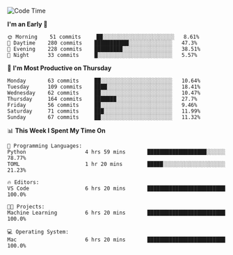 <!--START_SECTION:waka-->
![Code Time](http://img.shields.io/badge/Code%20Time-351%20hrs%2049%20mins-blue)

**I'm an Early 🐤** 

```text
🌞 Morning    51 commits     ██░░░░░░░░░░░░░░░░░░░░░░░   8.61% 
🌆 Daytime    280 commits    ███████████░░░░░░░░░░░░░░   47.3% 
🌃 Evening    228 commits    █████████░░░░░░░░░░░░░░░░   38.51% 
🌙 Night      33 commits     █░░░░░░░░░░░░░░░░░░░░░░░░   5.57%

```
📅 **I'm Most Productive on Thursday** 

```text
Monday       63 commits     ██░░░░░░░░░░░░░░░░░░░░░░░   10.64% 
Tuesday      109 commits    ████░░░░░░░░░░░░░░░░░░░░░   18.41% 
Wednesday    62 commits     ██░░░░░░░░░░░░░░░░░░░░░░░   10.47% 
Thursday     164 commits    ███████░░░░░░░░░░░░░░░░░░   27.7% 
Friday       56 commits     ██░░░░░░░░░░░░░░░░░░░░░░░   9.46% 
Saturday     71 commits     ███░░░░░░░░░░░░░░░░░░░░░░   11.99% 
Sunday       67 commits     ██░░░░░░░░░░░░░░░░░░░░░░░   11.32%

```


📊 **This Week I Spent My Time On** 

```text
💬 Programming Languages: 
Python                   4 hrs 59 mins       ███████████████████░░░░░░   78.77% 
TOML                     1 hr 20 mins        █████░░░░░░░░░░░░░░░░░░░░   21.23%

🔥 Editors: 
VS Code                  6 hrs 20 mins       █████████████████████████   100.0%

🐱‍💻 Projects: 
Machine Learning         6 hrs 20 mins       █████████████████████████   100.0%

💻 Operating System: 
Mac                      6 hrs 20 mins       █████████████████████████   100.0%

```


<!--END_SECTION:waka-->
